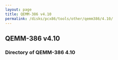 ```yaml
---
layout: page
title: QEMM-386 v4.10
permalink: /disks/pcx86/tools/other/qemm386/4.10/
---
```


QEMM-386 v4.10
--------------

### Directory of QEMM-386 4.10

